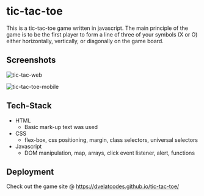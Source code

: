 # tic-tac-toe
This is a tic-tac-toe game written in javascript. The main principle of the game is  to be the first player to form a line of three of your symbols (X or O) either horizontally, vertically, or diagonally on the game board.

## Screenshots
![tic-tac-web](https://github.com/dvelatcodes/tic-tac-toe/assets/100165811/909d838b-440a-4419-ba02-50c237e1d953)

![tic-tac-toe-mobile](https://github.com/dvelatcodes/tic-tac-toe/assets/100165811/7d63b2cb-ca20-49ec-b65b-742b758327ac)

## Tech-Stack
- HTML
  * Basic mark-up text was used
- CSS
  * flex-box, css positioning, margin, class selectors, universal selectors
- Javascript
  * DOM manipulation, map, arrays, click event listener, alert, functions

## Deployment
Check out the game site @ https://dvelatcodes.github.io/tic-tac-toe/
